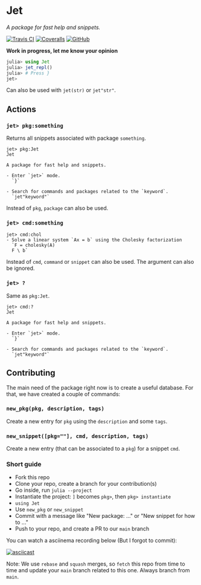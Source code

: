# Jet

_A package for fast help and snippets._

[![Travis CI](https://img.shields.io/travis/abelsiqueira/Jet.jl.svg?style=flat-square)](https://travis-ci.com/abelsiqueira/Jet.jl)
[![Coveralls](https://img.shields.io/coveralls/abelsiqueira/Jet.jl.svg?style=flat-square)](https://coveralls.io/github/abelsiqueira/Jet.jl?branch=main)
[![GitHub](https://img.shields.io/github/release/abelsiqueira/Jet.jl.svg?style=flat-square)](https://github.com/abelsiqueira/Jet.jl/releases)


**Work in progress, let me know your opinion**

```julia
julia> using Jet
julia> jet_repl()
julia> # Press }
jet>
```

Can also be used with `jet(str)` or `jet"str"`.

## Actions

### `jet> pkg:something`

Returns all snippets associated with package `something`.

```
jet> pkg:Jet
Jet

A package for fast help and snippets.

- Enter `jet>` mode.
  `}`

- Search for commands and packages related to the `keyword`.
  `jet"keyword"`
```

Instead of `pkg`, `package` can also be used.

### `jet> cmd:something`

```
jet> cmd:chol
- Solve a linear system `Ax = b` using the Cholesky factorization
  `F = cholesky(A)
  F \ b`
```

Instead of `cmd`, `command` or `snippet` can also be used. The argument can also be ignored.

### `jet> ?`

Same as `pkg:Jet`.

```
jet> cmd:?
Jet

A package for fast help and snippets.

- Enter `jet>` mode.
  `}`

- Search for commands and packages related to the `keyword`.
  `jet"keyword"`
```

## Contributing

The main need of the package right now is to create a useful database. For that, we have created a couple of commands:

### `new_pkg(pkg, description, tags)`

Create a new entry for `pkg` using the `description` and some `tags`.

### `new_snippet([pkg=""], cmd, description, tags)`

Create a new entry (that can be associated to a `pkg`) for a snippet `cmd`.

### Short guide

- Fork this repo
- Clone your repo, create a branch for your contribution(s)
- Go inside, run `julia --project`
- Instantiate the project: `]` becomes `pkg>`, then `pkg> instantiate`
- `using Jet`
- Use `new_pkg` or `new_snippet`
- Commit with a message like "New package: ..." or "New snippet for how to ..."
- Push to your repo, and create a PR to our `main` branch

You can watch a asciinema recording below (But I forgot to commit):

[![asciicast](https://asciinema.org/a/362685.svg)](https://asciinema.org/a/362685)

Note: We use `rebase` and `squash` merges, so `fetch` this repo from time to time and update your `main` branch related to this one. Always branch from `main`.